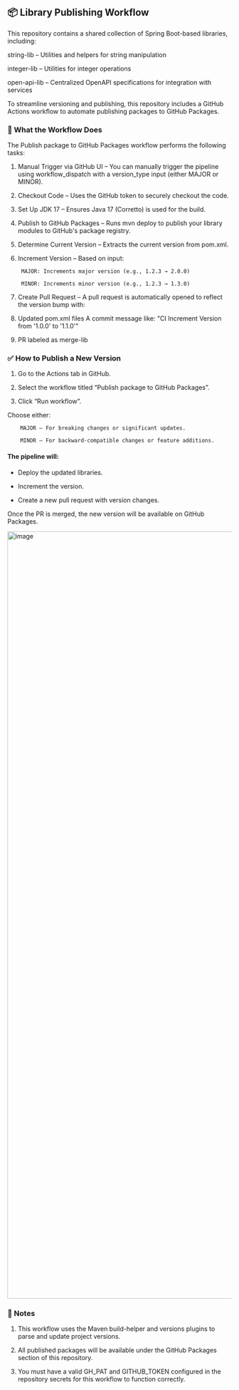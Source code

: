 ## 📦 Library Publishing Workflow
This repository contains a shared collection of Spring Boot-based libraries, including:

string-lib – Utilities and helpers for string manipulation

integer-lib – Utilities for integer operations

open-api-lib – Centralized OpenAPI specifications for integration with services

To streamline versioning and publishing, this repository includes a GitHub Actions workflow to automate publishing packages to GitHub Packages.

### 🚀 What the Workflow Does
The Publish package to GitHub Packages workflow performs the following tasks:

1. Manual Trigger via GitHub UI – You can manually trigger the pipeline using workflow_dispatch with a version_type input (either MAJOR or MINOR).

2. Checkout Code – Uses the GitHub token to securely checkout the code.

3. Set Up JDK 17 – Ensures Java 17 (Corretto) is used for the build.

4. Publish to GitHub Packages – Runs mvn deploy to publish your library modules to GitHub's package registry.

5. Determine Current Version – Extracts the current version from pom.xml.

6. Increment Version – Based on input:

        MAJOR: Increments major version (e.g., 1.2.3 → 2.0.0)

        MINOR: Increments minor version (e.g., 1.2.3 → 1.3.0)

7. Create Pull Request – A pull request is automatically opened to reflect the version bump with:

8. Updated pom.xml files A commit message like: "CI Increment Version from '1.0.0' to '1.1.0'"

9. PR labeled as merge-lib

### ✅ How to Publish a New Version
1. Go to the Actions tab in GitHub.

2. Select the workflow titled “Publish package to GitHub Packages”.

3. Click “Run workflow”.

Choose either:

        MAJOR – For breaking changes or significant updates.

        MINOR – For backward-compatible changes or feature additions.

#### The pipeline will:

  * Deploy the updated libraries.

  * Increment the version.

  * Create a new pull request with version changes.

Once the PR is merged, the new version will be available on GitHub Packages.

<img width="1723" alt="image" src="https://github.com/user-attachments/assets/c3b75388-8fe9-4287-b2f1-902fc8e0ef44" />


### 🧪 Notes
1. This workflow uses the Maven build-helper and versions plugins to parse and update project versions.

2. All published packages will be available under the GitHub Packages section of this repository.

3. You must have a valid GH_PAT and GITHUB_TOKEN configured in the repository secrets for this workflow to function correctly.
